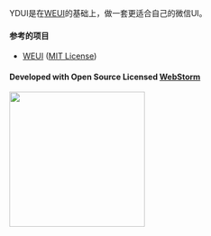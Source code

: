 YDUI是在[WEUI](https://github.com/weui/weui)的基础上，做一套更适合自己的微信UI。

#### 参考的项目

* [WEUI](https://github.com/weui/weui) ([MIT
License](https://github.com/weui/weui))

#### Developed with Open Source Licensed [WebStorm](http://www.jetbrains.com/webstorm/)

<a href="http://www.jetbrains.com/webstorm/" target="_blank"><img src="http://ww1.sinaimg.cn/large/005yyi5Jjw1elpp6svs2eg30k004i3ye.gif" width="240" /></a>